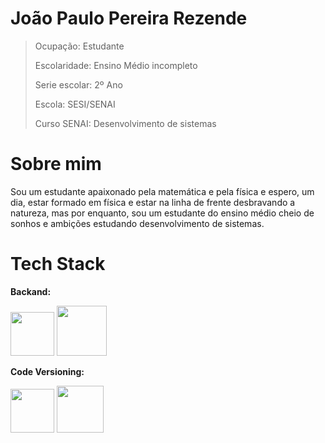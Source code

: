 # João Paulo Pereira Rezende

> Ocupação: Estudante
> 
>Escolaridade: Ensino Médio incompleto
>
>Serie escolar: 2º Ano
> 
>Escola: SESI/SENAI
>
>Curso SENAI: Desenvolvimento de sistemas

# Sobre mim

Sou um estudante apaixonado pela matemática e pela física e espero, um dia, estar formado em física e estar na linha de frente
desbravando a natureza, mas por enquanto, sou um estudante do ensino médio cheio de sonhos e ambições estudando desenvolvimento
de sistemas.

# Tech Stack

**Backand:**

<div align="left"> 
<img src="https://upload.wikimedia.org/wikipedia/commons/thumb/1/18/ISO_C%2B%2B_Logo.svg/1200px-ISO_C%2B%2B_Logo.svg.png" width=70px"/> 
<img src="https://encurtador.com.br/knMSX" width=80px"/>
</div>

**Code Versioning:**

<div align="left"> 
<img src="https://git-scm.com/images/logos/downloads/Git-Icon-1788C.png" width=70px"/> 
<img src="https://cdn-icons-png.flaticon.com/512/25/25231.png" width=75px"/>


